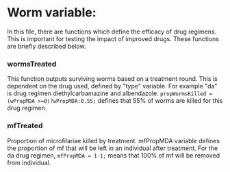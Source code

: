 

# Worm variable:
In this file, there are functions which define the efficacy of drug regimens. This is important for testing the impact of improved drugs. These functions are briefly described below.

### wormsTreated
This function outputs surviving worms based on a treatment round. This is dependent on the drug used, defined by "type" variable. For example "da" is drug regimen diethylcarbamazine and albendazole. ``` propWormsKilled = (wPropMDA >=0)?wPropMDA:0.55; ``` defines that 55% of worms are killed for this drug regimen.
### mfTreated
Proportion of microfilariae killed by treatment. mfPropMDA variable defines the proportion of mf that will be left in an individual after treatment. For the da drug regimen, ```mfPropMDA = 1-1;``` means that 100% of mf will be removed from individual. 
